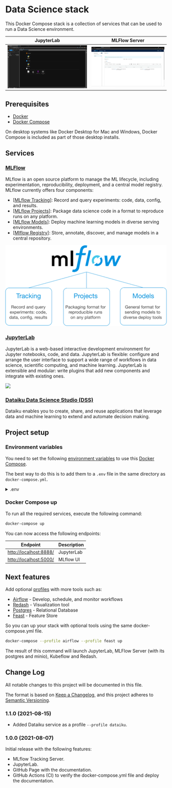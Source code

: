 # Data Science stack

This Docker Compose stack is a collection of services that can be used to run a Data Science environment.

| **JupyterLab** | **MLFlow Server** |
| :-: | :-: |
| ![](../docs/images/JupyterLab.png) | ![](../docs/images/mlflow.png) |

## Prerequisites

- [Docker](https://www.docker.com/products/docker-desktop)
- [Docker Compose](https://docs.docker.com/compose/install/)

On desktop systems like Docker Desktop for Mac and Windows, Docker Compose is included as part of those desktop installs.

## Services 

### [MLFlow](https://mlflow.org/)

MLflow is an open source platform to manage the ML lifecycle, including experimentation, reproducibility, deployment, and a central model registry. MLflow currently offers four components:

- [[MLflow Tracking](https://mlflow.org/docs/latest/tracking.html)]: Record and query experiments: code, data, config, and results.
- [[MLflow Projects](https://mlflow.org/docs/latest/projects.html)]: Package data science code in a format to reproduce runs on any platform.
- [[MLflow Models](https://mlflow.org/docs/latest/models.html)]: Deploy machine learning models in diverse serving environments.
- [[Mlflow Registry](https://mlflow.org/docs/latest/model-registry.html)]: Store, annotate, discover, and manage models in a central repository.

![](../docs/images/mlflow_lifecycle.png)

### [JupyterLab](https://jupyter.org/)

JupyterLab is a web-based interactive development environment for Jupyter notebooks, code, and data. JupyterLab is flexible: configure and arrange the user interface to support a wide range of workflows in data science, scientific computing, and machine learning. JupyterLab is extensible and modular: write plugins that add new components and integrate with existing ones.

![](https://jupyter.org/assets/labpreview.png)

### [Dataiku Data Science Studio (DSS)](https://www.dataiku.com/)

Dataiku enables you to create, share, and reuse applications that leverage data and machine learning to extend and automate decision making.

## Project setup

### Environment variables

You need to set the following [environment variables](https://docs.docker.com/compose/environment-variables/) to use this [Docker Compose](https://docs.docker.com/compose/).

The best way to do this is to add them to a `.env` file in the same directory as `docker-compose.yml`.

<details><summary>.env</summary>
<p>

```properties
MLFLOW_PORT=5000
MLFLOW_DB_USERNAME=mlflow
MLFLOW_DB_PASSWORD=mlflow
MLFLOW_DB_DATABASE=mlflow
MLFLOW_DB_PORT=5432

MINIO_ACCESS_KEY=minio
MINIO_SECRET_KEY=minio123

JUPYTERLAB_PORT=8888
JUPYTERLAB_TOKEN=''
JUPYTERLAB_PASSWORD=''
```

</p>
</details>

### Docker Compose up

To run all the required services, execute the following command:

```bash
docker-compose up
```

You can now access the following endpoints:

| Endpoint | Description |
| - | - |
| [http://localhost:8888/](http://localhost:8888/) | JupyterLab |
| [http://localhost:5000/](http://localhost:5000/) | MLflow UI |

## Next features

Add optional [profiles](https://docs.docker.com/compose/profiles/) with more tools such as:

- [Airflow](https://airflow.apache.org/) - Develop, schedule, and monitor workflows
- [Redash](https://redash.io/) - Visualization tool
- [Postgres](https://www.postgresql.org/) - Relational Database
- [Feast](https://feast.dev/) - Feature Store
  
So you can up your stack with optional tools using the same docker-compose.yml file.

```bash
docker-compose --profile airflow --profile feast up
```

The result of this command will launch JupyterLab, MLFlow Server (with its postgres and minio), Kubeflow and Redash.

## Change Log

All notable changes to this project will be documented in this file.

The format is based on [Keep a Changelog](https://keepachangelog.com/en/1.0.0/), and this project adheres to [Semantic Versioning](https://semver.org/spec/v2.0.0.html).

### 1.1.0 (2021-08-15)

- Added Dataiku service as a profile `--profile dataiku`.

### 1.0.0 (2021-08-07)

Initial release with the following features:

- MLflow Tracking Server.
- JupyterLab.
- GitHub Page with the documentation.
- GitHub Actions (CI) to verify the docker-compose.yml file and deploy the documentation.
